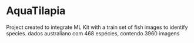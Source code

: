 # AquaTilapia
Project created to integrate ML Kit with a train set of fish images to identify species. dados australiano com 468 espécies, contendo 3960 imagens


